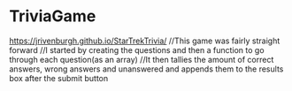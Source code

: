 # TriviaGame
https://jrivenburgh.github.io/StarTrekTrivia/
//This game was fairly straight forward
//I started by creating the questions and then a function to go through each question(as an array)
//It then tallies the amount of correct answers, wrong answers and unanswered and appends them to the results box after the submit button
